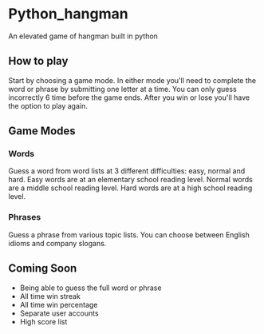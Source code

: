 # Python_hangman
An elevated game of hangman built in python

## How to play
Start by choosing a game mode. In either mode you'll need to complete the word or phrase by submitting one letter at a time. You can only guess incorrectly 6 time before the game ends. After you win or lose you'll have the option to play again.

## Game Modes

### Words
Guess a word from word lists at 3 different difficulties: easy, normal and hard. Easy words are at an elementary school reading level. Normal words are a middle school reading level. Hard words are at a high school reading level. 

### Phrases
Guess a phrase from various topic lists. You can choose between English idioms and company slogans. 


## Coming Soon
- Being able to guess the full word or phrase
- All time win streak
- All time win percentage
- Separate user accounts
- High score list
